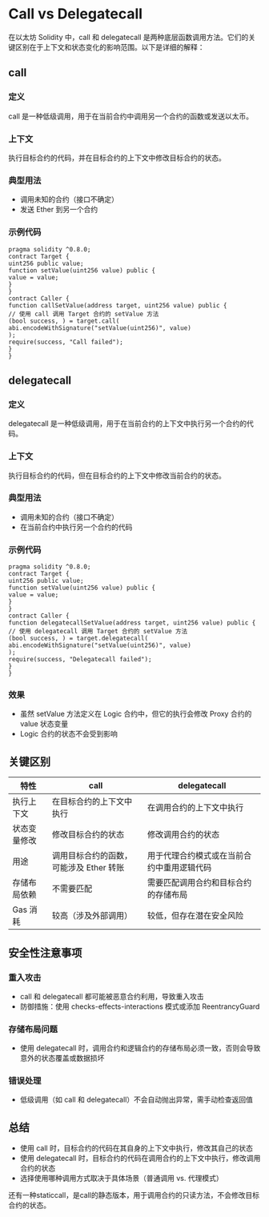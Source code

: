 # Call vs Delegatecall

在以太坊 Solidity 中，call 和 delegatecall 是两种底层函数调用方法。它们的关键区别在于上下文和状态变化的影响范围。以下是详细的解释：

## call

### 定义
call 是一种低级调用，用于在当前合约中调用另一个合约的函数或发送以太币。

### 上下文
执行目标合约的代码，并在目标合约的上下文中修改目标合约的状态。

### 典型用法
- 调用未知的合约（接口不确定）
- 发送 Ether 到另一个合约

### 示例代码
```solidity
pragma solidity ^0.8.0;
contract Target {
uint256 public value;
function setValue(uint256 value) public {
value = value;
}
}
contract Caller {
function callSetValue(address target, uint256 value) public {
// 使用 call 调用 Target 合约的 setValue 方法
(bool success, ) = target.call(
abi.encodeWithSignature("setValue(uint256)", value)
);
require(success, "Call failed");
}
}
```

## delegatecall

### 定义
delegatecall 是一种低级调用，用于在当前合约的上下文中执行另一个合约的代码。

### 上下文
执行目标合约的代码，但在目标合约的上下文中修改当前合约的状态。

### 典型用法
- 调用未知的合约（接口不确定）
- 在当前合约中执行另一个合约的代码

### 示例代码
```solidity
pragma solidity ^0.8.0;
contract Target {
uint256 public value;
function setValue(uint256 value) public {
value = value;
}
}
contract Caller {
function delegatecallSetValue(address target, uint256 value) public {
// 使用 delegatecall 调用 Target 合约的 setValue 方法
(bool success, ) = target.delegatecall(
abi.encodeWithSignature("setValue(uint256)", value)
);
require(success, "Delegatecall failed");
}
}
``` 

### 效果
- 虽然 setValue 方法定义在 Logic 合约中，但它的执行会修改 Proxy 合约的 value 状态变量
- Logic 合约的状态不会受到影响

## 关键区别

| 特性 | call | delegatecall |
|------|------|--------------|
| 执行上下文 | 在目标合约的上下文中执行 | 在调用合约的上下文中执行 |
| 状态变量修改 | 修改目标合约的状态 | 修改调用合约的状态 |
| 用途 | 调用目标合约的函数，可能涉及 Ether 转账 | 用于代理合约模式或在当前合约中重用逻辑代码 |
| 存储布局依赖 | 不需要匹配 | 需要匹配调用合约和目标合约的存储布局 |
| Gas 消耗 | 较高（涉及外部调用） | 较低，但存在潜在安全风险 |

## 安全性注意事项

### 重入攻击
- call 和 delegatecall 都可能被恶意合约利用，导致重入攻击
- 防御措施：使用 checks-effects-interactions 模式或添加 ReentrancyGuard

### 存储布局问题
- 使用 delegatecall 时，调用合约和逻辑合约的存储布局必须一致，否则会导致意外的状态覆盖或数据损坏

### 错误处理
- 低级调用（如 call 和 delegatecall）不会自动抛出异常，需手动检查返回值

## 总结
- 使用 call 时，目标合约的代码在其自身的上下文中执行，修改其自己的状态
- 使用 delegatecall 时，目标合约的代码在调用合约的上下文中执行，修改调用合约的状态
- 选择使用哪种调用方式取决于具体场景（普通调用 vs. 代理模式）


还有一种staticcall，是call的静态版本，用于调用合约的只读方法，不会修改目标合约的状态。